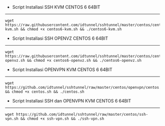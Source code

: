 * Script Installasi SSH KVM CENTOS 6 64BIT
--------
```
wget https://raw.githubusercontent.com/idtunnel/sshtunnel/master/centos/centos6-kvm.sh && chmod +x centos6-kvm.sh && ./centos6-kvm.sh
```

* Script Installasi SSH OPENVZ CENTOS 6 64BIT
--------
```
wget https://raw.githubusercontent.com/idtunnel/sshtunnel/master/centos/centos6-openvz.sh && chmod +x centos6-openvz.sh && ./centos6-openvz.sh
```
* Script Installasi OPENVPN KVM CENTOS 6 64BIT
--------
```
wget https://github.com/idtunnel/sshtunnel/raw/master/centos/openvpn/centos.sh && chmod +x centos.sh && ./centos.sh
```
* Script Installasi SSH dan OPENVPN KVM CENTOS 6 64BIT
--------
```
wget https://github.com/idtunnel/sshtunnel/raw/master/centos/ssh-vpn.sh && chmod +x ssh-vpn.sh && ./ssh-vpn.sh
```
